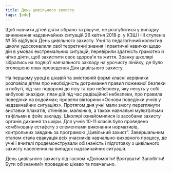 ```yaml
---
title: День цивільного захисту
tags: [edu]
---
```


Щоб навчити дітей діяти зібрано та рішуче, не розгубитися у випадку виникнення надзвичайних ситуацій 26 квітня 2018 р. у КЗШ І-ІІІ ступенів № 55 відбувся День цивільного захисту. Учні та педагогічний колектив школи удосконалили свої теоретичні знання і практичні навички щодо дій в умовах екстремальних ситуацій, перевірили здатність грамотно й чітко діяти, щоб захистити своє здоров'я та життя. Зранку школярі зібрались на подвір’ї навчального закладу на урочисту лінійку, де було оголошено план проведення Дня цивільного захисту.

На першому уроці в цікавій та змістовній формі класні керівники розповіли дітям про необхідність дотримання правил пожежної безпеки в побуті, під час подорожі до лісу та про небезпеку, яку несуть у собі вибухові знахідки, план дій під час радіаційної небезпеки, про правила поведінки на водоймах; провели вікторини «Основи поведінки учнів у надзвичайних ситуаціях». Протягом дня учні мали змогу переглянути виставки плакатів, стіннівок, малюнків, а також навчальні мультфільми та фільми в фойє закладу. Школярі ознайомилися із засобами захисту органів дихання та шкіри. Для учнів 10-11 класів було проведено комбіновану естафету з елементами виконання нормативів, контрольних завдань за програмою „Цивільний захист”. Завершальним етапом стала евакуація всіх учасників навчально-виховного процесу, де учні і вчителі продемонстрували обізнаність і підготовку з цивільного захисту населення на випадок надзвичайних ситуацій.

День цивільного захисту під гаслом «Допомогти! Врятувати! Запобігти! Бути обізнаним!» проведено цікаво та повчально.

<slideshow id="72157696114609955"></slideshow>
